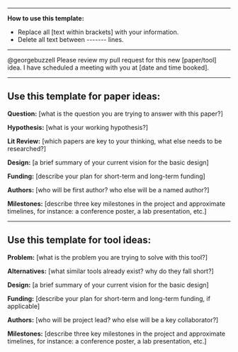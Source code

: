 -------
 **How to use this template:**
- Replace all [text within brackets] with your information.
- Delete all text between ------- lines.
-------

@georgebuzzell Please review my pull request for this new [paper/tool] idea. I have scheduled a meeting with you at [date and time booked].

-------
Use this template for paper ideas:
-------

**Question:** [what is the question you are trying to answer with this paper?]

**Hypothesis:** [what is your working hypothesis?]

**Lit Review:** [which papers are key to your thinking, what else needs to be researched?]

**Design:** [a brief summary of your current vision for the basic design]

**Funding:** [describe your plan for short-term and long-term funding]

**Authors:** [who will be first author? who else will be a named author?]

**Milestones:** [describe three key milestones in the project and approximate timelines, for instance: a conference poster, a lab presentation, etc.]

-------
Use this template for tool ideas:
-------

**Problem:** [what is the problem you are trying to solve with this tool?]

**Alternatives:** [what similar tools already exist? why do they fall short?]

**Design:** [a brief summary of your current vision for the basic design]

**Funding:** [describe your plan for short-term and long-term funding, if applicable]

**Authors:** [who will be project lead? who else will be a key collaborator?]

**Milestones:** [describe three key milestones in the project and approximate timelines, for instance: a conference poster, a lab presentation, etc.]